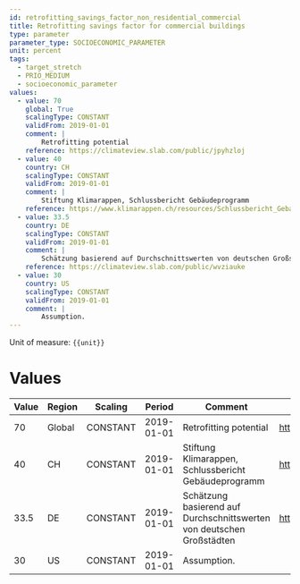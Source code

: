```yaml
---
id: retrofitting_savings_factor_non_residential_commercial
title: Retrofitting savings factor for commercial buildings
type: parameter
parameter_type: SOCIOECONOMIC_PARAMETER
unit: percent
tags:
  - target_stretch
  - PRIO_MEDIUM
  - socioeconomic_parameter
values:
  - value: 70
    global: True
    scalingType: CONSTANT
    validFrom: 2019-01-01
    comment: |
        Retrofitting potential
    reference: https://climateview.slab.com/public/jpyhzloj
  - value: 40
    country: CH
    scalingType: CONSTANT
    validFrom: 2019-01-01
    comment: |
        Stiftung Klimarappen, Schlussbericht Gebäudeprogramm
    reference: https://www.klimarappen.ch/resources/Schlussbericht_Gebaeudeprogramm.pdf#page=47
  - value: 33.5
    country: DE
    scalingType: CONSTANT
    validFrom: 2019-01-01
    comment: |
        Schätzung basierend auf Durchschnittswerten von deutschen Großstädten
    reference: https://climateview.slab.com/public/wvziauke
  - value: 30
    country: US
    scalingType: CONSTANT
    validFrom: 2019-01-01
    comment: |
        Assumption.
---
```



Unit of measure: `{{unit}}`


# Values


| Value | Region | Scaling | Period | Comment | Reference |
|-------|--------|---------|--------|---------|-----------|
| 70 | Global | CONSTANT | 2019-01-01 | Retrofitting potential | https://climateview.slab.com/public/jpyhzloj |
| 40 | CH | CONSTANT | 2019-01-01 | Stiftung Klimarappen, Schlussbericht Gebäudeprogramm | https://www.klimarappen.ch/resources/Schlussbericht_Gebaeudeprogramm.pdf#page=47 |
| 33.5 | DE | CONSTANT | 2019-01-01 | Schätzung basierend auf Durchschnittswerten von deutschen Großstädten | https://climateview.slab.com/public/wvziauke |
| 30 | US | CONSTANT | 2019-01-01 | Assumption. |  |


